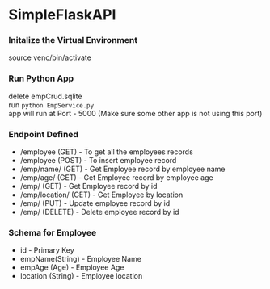 # SimpleFlaskAPI

### Initalize the Virtual Environment
source venc/bin/activate

### Run Python App 
delete empCrud.sqlite <br>
run `python EmpService.py`<br>
app will run at Port - 5000 (Make sure some other app is not using this port)

### Endpoint Defined

- /employee (GET)  - To get all the employees records
- /employee (POST) - To insert employee record
- /emp/name/<empName> (GET) - Get Employee record by employee name
- /emp/age/<empAge> (GET) - Get Employee record by employee age
- /emp/<id> (GET) - Get Employee record by id
- /emp/location/<location> (GET) - Get Employee by location
- /emp/<id> (PUT) - Update employee record by id
- /emp/<id> (DELETE) - Delete employee record by id
  
### Schema for Employee
 - id - Primary Key
 - empName(String) - Employee Name
 - empAge (Age) - Employee Age
 - location (String) - Employee location
 
